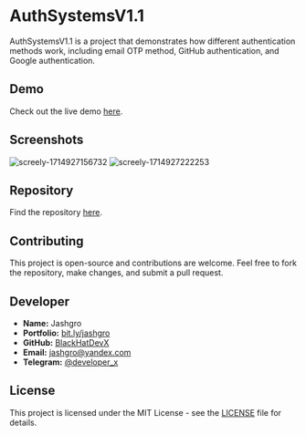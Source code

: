 # AuthSystemsV1.1

AuthSystemsV1.1 is a project that demonstrates how different authentication methods work, including email OTP method, GitHub authentication, and Google authentication.

## Demo

Check out the live demo [here](https://authsystems.onrender.com).

## Screenshots
![screely-1714927156732](https://github.com/BlackHatDevX/authsystems/assets/91268029/d87a4367-aa1c-47ba-a384-c9a954fcf8b7)
![screely-1714927222253](https://github.com/BlackHatDevX/authsystems/assets/91268029/5b2a534e-8d38-4b30-841d-7438ca54ca20)

## Repository

Find the repository [here](https://github.com/BlackHatDevX/authsystems).

## Contributing

This project is open-source and contributions are welcome. Feel free to fork the repository, make changes, and submit a pull request.

## Developer

- **Name:** Jashgro
- **Portfolio:** [bit.ly/jashgro](https://bit.ly/jashgro)
- **GitHub:** [BlackHatDevX](https://github.com/BlackHatDevX)
- **Email:** [jashgro@yandex.com](mailto:jashgro@yandex.com)
- **Telegram:** [@developer_x](https://telegram.dog/deveIoper_x)

## License

This project is licensed under the MIT License - see the [LICENSE](/LICENSE) file for details.

